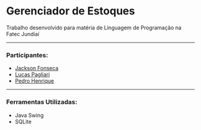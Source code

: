 # Gerenciador de Estoques  
Trabalho desenvolvido para matéria de Linguagem de Programação na Fatec Jundiaí  
_____________________________________
### Participantes:    

* [Jackson Fonseca](https://github.com/jacksonfoneca)
* [Lucas Pagliari](https://github.com/LucasPagliari)
* [Pedro Henrique](https://github.com/nadsse)

_____________________________________
### Ferramentas Utilizadas:    
- Java Swing
- SQLite

